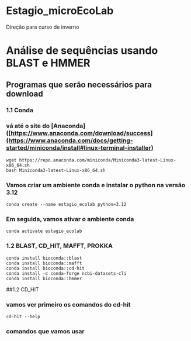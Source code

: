 # Estagio_microEcoLab
Direção para curso de inverno


# Análise de sequências usando BLAST e HMMER

## Programas que serão necessários para download

### 1.1 Conda

### vá até o site do [Anaconda]([https://www.anaconda.com/download/success](https://www.anaconda.com/docs/getting-started/miniconda/install#linux-terminal-installer)

```
wget https://repo.anaconda.com/miniconda/Miniconda3-latest-Linux-x86_64.sh
bash Miniconda3-latest-Linux-x86_64.sh
```

### Vamos criar um ambiente conda e instalar o python na versão 3.12

```
conda create --name estagio_ecolab python=3.12
```

### Em seguida, vamos ativar o ambiente conda
```
conda activate estagio_ecolab
```

### 1.2 BLAST, CD_HIT, MAFFT, PROKKA

```
conda install bioconda::blast
conda install bioconda::mafft
conda install bioconda::cd-hit
conda install -c conda-forge ncbi-datasets-cli
conda install bioconda::hmmer
```

##1.2 CD_HIT

### vamos ver primeiro os comandos do cd-hit

```
cd-hit --help

```

### comandos que vamos usar
```


```
